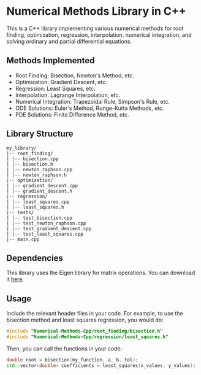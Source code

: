 # Numerical Methods Library in C++

This is a C++ library implementing various numerical methods for root finding, optimization, regression, interpolation, numerical integration, and solving ordinary and partial differential equations.

## Methods Implemented

- Root Finding: Bisection, Newton's Method, etc.
- Optimization: Gradient Descent, etc.
- Regression: Least Squares, etc.
- Interpolation: Lagrange Interpolation, etc.
- Numerical Integration: Trapezoidal Rule, Simpson's Rule, etc.
- ODE Solutions: Euler's Method, Runge-Kutta Methods, etc.
- PDE Solutions: Finite Difference Method, etc.

## Library Structure

```
my_library/
|-- root_finding/
| |-- bisection.cpp
| |-- bisection.h
| |-- newton_raphson.cpp
| |-- newton_raphson.h
|-- optimization/
| |-- gradient_descent.cpp
| |-- gradient_descent.h
|-- regression/
| |-- least_squares.cpp
| |-- least_squares.h
|-- tests/
| |-- test_bisection.cpp
| |-- test_newton_raphson.cpp
| |-- test_gradient_descent.cpp
| |-- test_least_squares.cpp
|-- main.cpp

```

## Dependencies

This library uses the Eigen library for matrix operations. You can download it [here](http://eigen.tuxfamily.org/index.php?title=Main_Page).

## Usage

Include the relevant header files in your code. For example, to use the bisection method and least squares regression, you would do:

```cpp
#include "Numerical-Methods-Cpp/root_finding/bisection.h"
#include "Numerical-Methods-Cpp/regression/least_squares.h"
```

Then, you can call the functions in your code:

```cpp
double root = bisection(my_function, a, b, tol);
std::vector<double> coefficients = least_squares(x_values, y_values);
```

